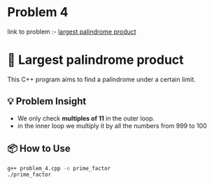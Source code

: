 # Problem 4
link to problem :- [largest palindrome product](https://www.hackerrank.com/contests/projecteuler/challenges/euler004/problem?isFullScreen=true)

# 🧮 Largest palindrome product

This C++ program aims to find a palindrome under a certain limit.

## 💡 Problem Insight


- We only check **multiples of 11** in the outer loop.
- in the inner loop we multiply it by all the numbers from 999 to 100

## 📦 How to Use

```bash
g++ problem_4.cpp -o prime_factor
./prime_factor